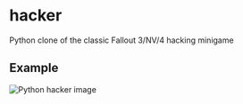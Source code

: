# hacker
Python clone of the classic Fallout 3/NV/4 hacking minigame

## Example
![Python hacker image](https://i.imgur.com/IPhiQey.png)